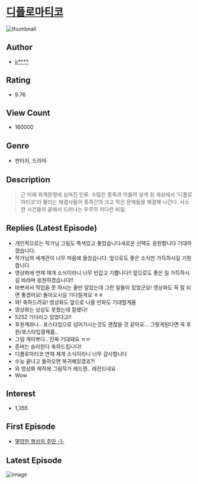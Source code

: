 # [디플로마티코](https://comic.naver.com/bestChallenge/list?titleId=761300)
![thumbnail](https://image-comic.pstatic.net/user_contents_data/challenge_comic/2020/12/05/114934/thumbnail_202x1642fcff6bd_5766_4211_bdb4_ac0dffe95940_00003429.JPEG)

## Author
- [ir****](https://comic.naver.com/artistTitle?id=114934)

## Rating
- 9.76

## View Count
- 160000

## Genre
- 판타지, 드라마

## Description
> 근 미래 외계문명에 삼켜진 인류. 수많은 종족과 어룰려 살게 된 세상에서 '디플로마티코'라 불리는 해결사들이 종족간의 크고 작은 문제들을 해결해 나간다. 사소한 사건들의 끝에서 드러나는 우주의 커다란 비밀.

## Replies (Latest Episode)
- 개인적으로는 작가님 그림도 특색있고 좋았습니다새로운 선택도 응원합니다 기대하겠습니다.
- 작가님의 세계관이 너무 마음에 들었습니다. 앞으로도 좋은 소식만 가득하시길 기원합니다.
- 영상화에 연재 재개 소식이라니 너무 반갑고 기쁩니다!! 앞으로도 좋은 일 가득하시길 바라며 응원하겠습니다!!
- 바쁘셔서 작업을 못 하시는 줄만 알았는데 그런 일들이 있었군요! 영상화도 꼭 잘 되면 좋겠어요! 돌아오시길 기다릴게요 ㅎㅎ
- 와! 축하드려요! 영상화도 앞으로 나올 만화도 기대할게욤
- 영상화는 상상도 못했는데 잘됐다!
- 5252 기다리고 있었다고!!
- 후원계좌나.. 포스타입으로 넘어가시는것도 괜찮을 것 같아요... 그렇게된다면 꼭 후원/포스타입결제를..
- 그림 개이쁘다.. 진짜 기대돼요 ㅠㅠ
- 존버는 승리한다 축하드립니다!
- 디플로마티코 연재 재개 소식이라니 너무 감사합니다
- 수능 끝나고 돌아오면 복귀해있겠죠?!
- 와 영상화 제작에 그림작가 레드렌.. 레전드네요
- Wow

## Interest
- 1,355

## First Episode
- [멸망한 행성의 주민 -1-](https://comic.naver.com/bestChallenge/detail?titleId=761300&no=1)

## Latest Episode
![image](https://image-comic.pstatic.net/user_contents_data/challenge_comic/2022/01/14/114934/upload_3977020853684811316.jpeg)
